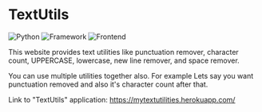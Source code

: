 # TextUtils
![Python](https://img.shields.io/badge/Python-3.8-blueviolet)
![Framework](https://img.shields.io/badge/Framework-Django-red)
![Frontend](https://img.shields.io/badge/Frontend-HTML/CSS-green)

This website provides text utilities like punctuation remover, character count, UPPERCASE, lowercase, new line remover, and space remover.

You can use multiple utilities together also. For example Lets say you want punctuation removed and also it's character count after that.

Link to "TextUtils" application: https://mytextutilities.herokuapp.com/